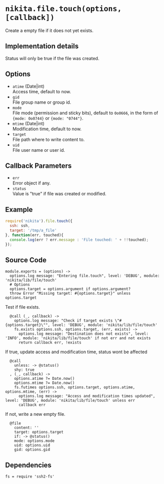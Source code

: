 
# `nikita.file.touch(options, [callback])`

Create a empty file if it does not yet exists.

## Implementation details

Status will only be true if the file was created.

## Options

* `atime` (Date|int)  
  Access time, default to now.   
* `gid`   
  File group name or group id.   
* `mode`   
  File mode (permission and sticky bits), default to `0o0666`, in the form of
  `{mode: 0o0744}` or `{mode: "0744"}`.   
* `mtime` (Date|int)  
  Modification time, default to now.   
* `target`   
  File path where to write content to.   
* `uid`   
  File user name or user id.   

## Callback Parameters

* `err`   
  Error object if any.   
* `status`   
  Value is "true" if file was created or modified.   

## Example

```js
require('nikita').file.touch({
  ssh: ssh,
  target: '/tmp/a_file'
}, function(err, touched){
  console.log(err ? err.message : 'File touched: ' + !!touched);
});
```

## Source Code

    module.exports = (options) ->
      options.log message: "Entering file.touch", level: 'DEBUG', module: 'nikita/lib/file/touch'
      # Options
      options.target = options.argument if options.argument?
      throw Error "Missing target: #{options.target}" unless options.target
      
Test if file exists.

      @call (_, callback) ->
        options.log message: "Check if target exists \"#{options.target}\"", level: 'DEBUG', module: 'nikita/lib/file/touch'
        fs.exists options.ssh, options.target, (err, exists) ->
          options.log message: "Destination does not exists", level: 'INFO', module: 'nikita/lib/file/touch' if not err and not exists
          return callback err, !exists

If true, update access and modification time, status wont be affected

      @call
        unless: -> @status()
        shy: true
      , (_, callback) ->
        options.atime ?= Date.now()
        options.mtime ?= Date.now()
        fs.futimes options.ssh, options.target, options.atime, options.mtime, (err) ->
          options.log message: "Access and modification times updated", level: 'DEBUG', module: 'nikita/lib/file/touch' unless err
          callback err

If not, write a new empty file.

      @file
        content: ''
        target: options.target
        if: -> @status()
        mode: options.mode
        uid: options.uid
        gid: options.gid

## Dependencies

    fs = require 'ssh2-fs'
